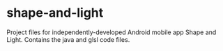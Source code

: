 # shape-and-light
Project files for independently-developed Android mobile app Shape and Light.
Contains the java and glsl code files.
